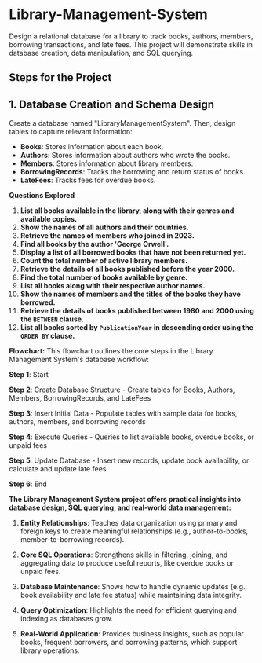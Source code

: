 # Library-Management-System
Design a relational database for a library to track books, authors, members, borrowing transactions, and late fees. This project will demonstrate skills in database creation, data manipulation, and SQL querying.

## Steps for the Project
## 1. **Database Creation and Schema Design**

Create a database named "LibraryManagementSystem". Then, design tables to capture relevant information:

- **Books**: Stores information about each book.
- **Authors**: Stores information about authors who wrote the books.
- **Members**: Stores information about library members.
- **BorrowingRecords**: Tracks the borrowing and return status of books.
- **LateFees**: Tracks fees for overdue books.


**Questions Explored**
1. **List all books available in the library, along with their genres and available copies.**
2. **Show the names of all authors and their countries.**
3. **Retrieve the names of members who joined in 2023.**
4. **Find all books by the author 'George Orwell'.**
5. **Display a list of all borrowed books that have not been returned yet.**
6. **Count the total number of active library members.**
7. **Retrieve the details of all books published before the year 2000.**
8. **Find the total number of books available by genre.**
9. **List all books along with their respective author names.**
10. **Show the names of members and the titles of the books they have borrowed.**
11. **Retrieve the details of books published between 1980 and 2000 using the `BETWEEN` clause.**
12. **List all books sorted by `PublicationYear` in descending order using the `ORDER BY` clause.**




**Flowchart:**
   This flowchart outlines the core steps in the Library Management System's database workflow:
   
**Step 1**: Start

**Step 2**: Create Database Structure
      - Create tables for Books, Authors, Members, BorrowingRecords, and LateFees
      
**Step 3**: Insert Initial Data
      - Populate tables with sample data for books, authors, members, and borrowing records
      
**Step 4**: Execute Queries
      - Queries to list available books, overdue books, or unpaid fees
      
**Step 5**: Update Database
      - Insert new records, update book availability, or calculate and update late fees
      
**Step 6**: End



**The Library Management System project offers practical insights into database design, SQL querying, and real-world data management:**

1. **Entity Relationships**: Teaches data organization using primary and foreign keys to create meaningful relationships (e.g., author-to-books, member-to-borrowing records).

2. **Core SQL Operations**: Strengthens skills in filtering, joining, and aggregating data to produce useful reports, like overdue books or unpaid fees.

3. **Database Maintenance**: Shows how to handle dynamic updates (e.g., book availability and late fee status) while maintaining data integrity.

4. **Query Optimization**: Highlights the need for efficient querying and indexing as databases grow.

5. **Real-World Application**: Provides business insights, such as popular books, frequent borrowers, and borrowing patterns, which support library operations.





